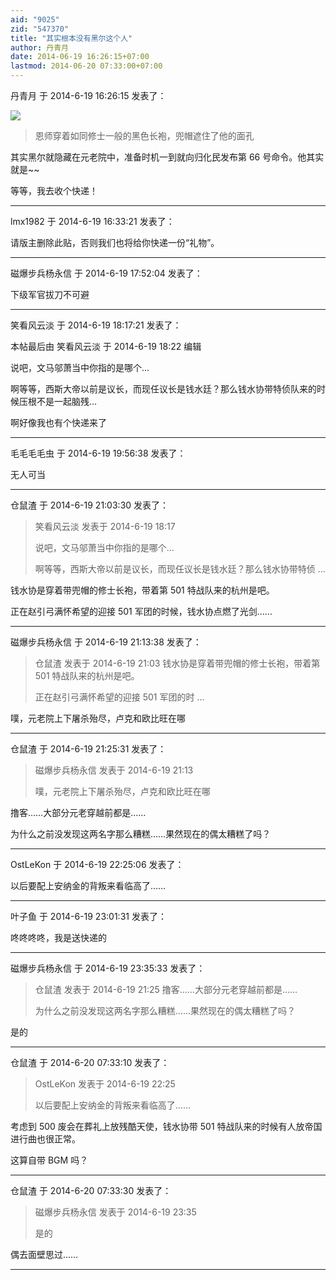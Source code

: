 ```yaml
---
aid: "9025"
zid: "547370"
title: "其实根本没有黑尔这个人"
author: 丹青月
date: 2014-06-19 16:26:15+07:00
lastmod: 2014-06-20 07:33:00+07:00
---
```


丹青月 于 2014-6-19 16:26:15 发表了：

![](http://photocdn.sohu.com/20050526/Img225717118.jpg)

> 恩师穿着如同修士一般的黑色长袍，兜帽遮住了他的面孔

其实黑尔就隐藏在元老院中，准备时机一到就向归化民发布第 66 号命令。他其实就是~~

等等，我去收个快递！

---

lmx1982 于 2014-6-19 16:33:21 发表了：

请版主删除此贴，否则我们也将给你快递一份“礼物”。

---

磁爆步兵杨永信 于 2014-6-19 17:52:04 发表了：

下级军官拔刀不可避

---

笑看风云淡 于 2014-6-19 18:17:21 发表了：

本帖最后由 笑看风云淡 于 2014-6-19 18:22 编辑

说吧，文马邬萧当中你指的是哪个...

啊等等，西斯大帝以前是议长，而现任议长是钱水廷？那么钱水协带特侦队来的时候压根不是一起脑残...

啊好像我也有个快递来了

---

毛毛毛毛虫 于 2014-6-19 19:56:38 发表了：

无人可当

---

仓鼠渣 于 2014-6-19 21:03:30 发表了：

> 笑看风云淡 发表于 2014-6-19 18:17
>
> 说吧，文马邬萧当中你指的是哪个...
>
> 啊等等，西斯大帝以前是议长，而现任议长是钱水廷？那么钱水协带特侦 ...

钱水协是穿着带兜帽的修士长袍，带着第 501 特战队来的杭州是吧。

正在赵引弓满怀希望的迎接 501 军团的时候，钱水协点燃了光剑……

---

磁爆步兵杨永信 于 2014-6-19 21:13:38 发表了：

> 仓鼠渣 发表于 2014-6-19 21:03 钱水协是穿着带兜帽的修士长袍，带着第 501 特战队来的杭州是吧。
>
> 正在赵引弓满怀希望的迎接 501 军团的时 ...

噗，元老院上下屠杀殆尽，卢克和欧比旺在哪

---

仓鼠渣 于 2014-6-19 21:25:31 发表了：

> 磁爆步兵杨永信 发表于 2014-6-19 21:13
>
> 噗，元老院上下屠杀殆尽，卢克和欧比旺在哪

撸客……大部分元老穿越前都是……

为什么之前没发现这两名字那么糟糕……果然现在的偶太糟糕了吗？

---

OstLeKon 于 2014-6-19 22:25:06 发表了：

以后要配上安纳金的背叛来看临高了……

---

叶子鱼 于 2014-6-19 23:01:31 发表了：

咚咚咚咚，我是送快递的

---

磁爆步兵杨永信 于 2014-6-19 23:35:33 发表了：

> 仓鼠渣 发表于 2014-6-19 21:25 撸客……大部分元老穿越前都是……
>
> 为什么之前没发现这两名字那么糟糕……果然现在的偶太糟糕了吗？

是的

---

仓鼠渣 于 2014-6-20 07:33:10 发表了：

> OstLeKon 发表于 2014-6-19 22:25
>
> 以后要配上安纳金的背叛来看临高了……

考虑到 500 废会在葬礼上放残酷天使，钱水协带 501 特战队来的时候有人放帝国进行曲也很正常。

这算自带 BGM 吗？

---

仓鼠渣 于 2014-6-20 07:33:30 发表了：

> 磁爆步兵杨永信 发表于 2014-6-19 23:35
>
> 是的

偶去面壁思过……

---
